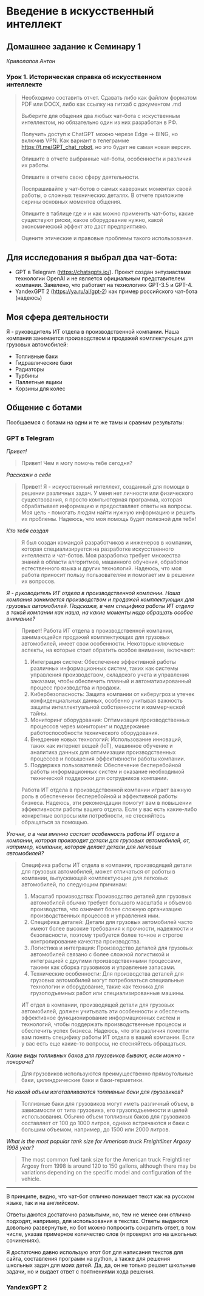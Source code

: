 # Введение в искусственный интеллект

## Домашнее задание к Семинару 1
_Криволапов Антон_

### Урок 1. Историческая справка об искусственном интеллекте

> Необходимо составить отчет. Сдавать либо как файлом форматом PDF или DOCX, либо как ссылку на гитхаб с документом .md
> 
> Выберите для общения два любых чат-бота с искуственным интеллектом, но обязательно один из них разработан в РФ.
> 
> Получить доступ к ChatGPT можно черезе Edge -> BING, но включив VPN. Как вариант в телеграмме https://t.me/GPT_chat_robot, но это будет не самая новая версия.
> 
> Опишите в отчете выбранные чат-боты, особенности и различия их работы.
> 
> Опишите в отчете свою сферу деятельности.
>
> Поспрашивайте у чат-ботов о самых каверзных моментах своей работы, о сложных технических деталях. В отчете приложите скрины основных моментов общения.
>
> Опишите в таблице где и и как можно применить чат-боты, какие существуют риски, какое оборудование нужно, какой экономический эффект это даст предприятияю.
>
> Оцените этические и правовые проблемы такого использования.

## Для исследования я выбрал два чат-бота:
- GPT в Telegram (https://chatsgpts.io/). Проект создан энтузиастами технологии OpenAI и не является официальным представителем компании. Заявлено, что работает на технологиях  GPT-3.5 и GPT-4.
- YandexGPT 2 (https://ya.ru/ai/gpt-2) как пример российского чат-бота (надеюсь)

## Моя сфера деятельности  

Я - руководитель ИТ отдела в производственной компании. Наша компания занимается производством и продажей комплектующих для грузовых автомобилей:
- Топливные баки
- Гидравлические баки
- Радиаторы
- Турбины
- Паллетные ящики
- Корзины для колес

## Общение с ботами
Пообщаемся с ботами на одни и те же тамы и сравним результаты:
### GPT в Telegram
_Привет!_

> Привет! Чем я могу помочь тебе сегодня?

_Расскажи о себе_

> Привет! Я - искусственный интеллект, созданный для помощи в решении различных задач. У меня нет личности или физического существования, я просто компьютерная программа, которая обрабатывает информацию и предоставляет ответы на вопросы. Моя цель - помогать людям найти нужную информацию и решить их проблемы. Надеюсь, что моя помощь будет полезной для тебя!

_Кто тебя создал_
 
> Я был создан командой разработчиков и инженеров в компании, которая специализируется на разработке искусственного интеллекта и чат-ботов. Моя разработка требует множества знаний в области алгоритмов, машинного обучения, обработки естественного языка и других технологий. Надеюсь, что моя работа приносит пользу пользователям и помогает им в решении их вопросов.

_Я - руководитель ИТ отдела в производственной компании. Наша компания занимается производством и продажей комплектующих для грузовых автомобилей. Подскажи, в чем специфика работы ИТ отдела в такой компании как наша, на какие моменты надо обращать особое внимание?_

> Привет! Работа ИТ отдела в производственной компании, занимающейся продажей комплектующих для грузовых автомобилей, имеет свои особенности. Некоторые ключевые аспекты, на которые стоит обратить особое внимание, включают:
> 1. Интеграция систем: Обеспечение эффективной работы различных информационных систем, таких как системы управления производством, складского учета и управления заказами, чтобы обеспечить плавный и автоматизированный процесс производства и продажи.
> 2. Кибербезопасность: Защита компании от киберугроз и утечек конфиденциальных данных, особенно учитывая важность защиты интеллектуальной собственности и коммерческой тайны.
> 3. Мониторинг оборудования: Оптимизация производственных процессов через мониторинг и поддержание работоспособности технического оборудования.
> 4. Внедрение новых технологий: Использование инноваций, таких как интернет вещей (IoT), машинное обучение и аналитика данных для оптимизации производственных процессов и повышения эффективности работы компании.
> 5. Поддержка пользователей: Обеспечение бесперебойной работы информационных систем и оказание необходимой технической поддержки для сотрудников компании.
> 
> Работа ИТ отдела в производственной компании играет важную роль в обеспечении бесперебойной и эффективной работы бизнеса. Надеюсь, эти рекомендации помогут вам в повышении эффективности работы вашего отдела. Если у вас есть какие-либо конкретные вопросы или потребности, не стесняйтесь обращаться за помощью.

_Уточни, а в чем именно состоит особенность работы ИТ отдела в компании, которая производит детали для грузовых автомобилей, от, например, компании, которая делает детали для легковых автомобилей?_

> Специфика работы ИТ отдела в компании, производящей детали для грузовых автомобилей, может отличаться от работы в компании, выпускающей комплектующие для легковых автомобилей, по следующим причинам:
> 1. Масштаб производства: Производство деталей для грузовых автомобилей обычно требует большого масштаба и объемов производства, что означает более сложную организацию производственных процессов и управления ими.
> 2. Специфика деталей: Детали для грузовых автомобилей часто имеют более высокие требования к прочности, надежности и безопасности, поэтому требуется более точное и строгое контролирование качества производства.
> 3. Логистика и интеграция: Производство деталей для грузовых автомобилей связано с более сложной логистикой и интеграцией с другими производственными процессами, такими как сборка грузовиков и управление запасами.
> 4. Технические особенности: Для производства деталей для грузовых автомобилей могут потребоваться специальные технологии и оборудование, такие как техника для грузоподъемных работ или специализированные машины.
> 
> ИТ отдел в компании, производящей детали для грузовых автомобилей, должен учитывать эти особенности и обеспечить эффективное функционирование информационных систем и технологий, чтобы поддержать производственные процессы и обеспечить успех бизнеса. Надеюсь, что эти различия помогли вам понять специфику работы ИТ отдела в вашей компании. Если у вас есть еще какие-то вопросы, не стесняйтесь обращаться.

_Какие виды топливных баков для грузовиков бывают, если можно - покороче?_

> Для грузовиков используются преимущественно прямоугольные баки, цилиндрические баки и баки-герметики.

_На какой объем изготавливаются  топливные баки для грузовиков?_

> Топливные баки для грузовиков могут иметь различный объем, в зависимости от типа грузовика, его грузоподъемности и целей использования. Обычно объем топливных баков для грузовиков составляет от 100 до 1000 литров, однако встречаются и баки с большим объемом, например, до 1500 или 2000 литров.

_What is the most popular tank size for American truck Freightliner Argosy 1998 year?_

> The most common fuel tank size for the American truck Freightliner Argosy from 1998 is around 120 to 150 gallons, although there may be variations depending on the specific model and configuration of the vehicle.
---
В принципе, видно, что чат-бот отлично понимает текст как на русском языке, так и на английском.

Ответы даются достаточно размытыми, но, тем не менее они отлично подходят, например, для использования в текстах. Ответы выдаются довольно развернутые, но бот можно попросить сократить ответ, в том числе, указав примерное количество слов (я проверял это на школьных сочинениях).

Я достаточно давно использую этот бот для написания текстов для сайта, составления программ на python, а также для решения школьных задач для моих детей. Да, да, он не только решает школьные задачи, но и выдает ответ с поятнениями хода решения.
### YandexGPT 2